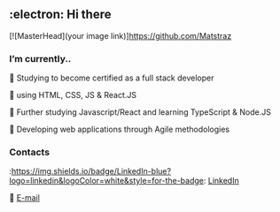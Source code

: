 ## :electron:  Hi there 
[![MasterHead](your image link)]https://github.com/Matstraz

### I’m currently..

:small_blue_diamond: Studying to become certified as a full stack developer

:small_blue_diamond: using HTML, CSS, JS & React.JS

:small_blue_diamond: Further studying Javascript/React and learning TypeScript & Node.JS

:small_blue_diamond: Developing web applications through Agile methodologies

### Contacts

:https://img.shields.io/badge/LinkedIn-blue?logo=linkedin&logoColor=white&style=for-the-badge: [LinkedIn](https://www.linkedin.com/in/matteo-strazzera-ba26781b8/)

:small_orange_diamond: [E-mail](mailto:mat.strazzera@gmail.com)

